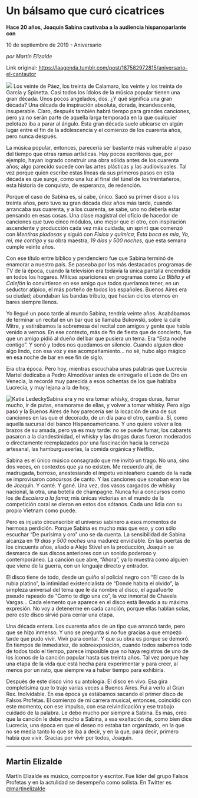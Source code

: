 # Un bálsamo que curó cicatrices

**Hace 20 años, Joaquín Sabina cautivaba a la audiencia hispanoparlante con**

10 de septiembre de 2019 - Aniversario

_por Martín Elizalde_

Link original: https://laagenda.tumblr.com/post/187582972815/aniversario-el-cantautor

![](https://64.media.tumblr.com/f5edc3d847f0ed6c2bc98034952f5856/tumblr_pxj362SBBf1u3lb1ko2_1280.jpg)
Los veinte de Páez, los treinta de Calamaro, los veinte y los treinta de García y Spinetta. Casi todos los ídolos de la música popular tienen una gran década. Unos pocos angelados, dos. ¿Y qué significa una gran década? Una década de inspiración absoluta, dorada, incandescente, insuperable. Claro, después también habrá tiempo para grandes canciones, pero ya no serán parte de aquella larga temporada en la que cualquier pelotazo iba a parar al ángulo. Esta gran década suele ubicarse en algún lugar entre el fin de la adolescencia y el comienzo de los cuarenta años, pero nunca después. 

La música popular, entonces, parecería ser bastante más vulnerable al paso del tiempo que otras ramas artísticas. Hay pocos escritores que, por ejemplo, hayan logrado construir una obra sólida antes de los cuarenta años; algo parecido sucede con las artes plásticas y las audiovisuales. Tal vez porque quien escribe estas líneas da sus primeros pasos en esta década es que surge, como una luz al final del túnel de los treintañeros, esta historia de conquista, de esperanza, de redención.

Porque el caso de Sabina es, si cabe, único. Sacó su primer disco a los treinta años, pero tuvo su gran década diez años más tarde, cuando arrancaba sus cuarenta, y a los cuarenta, se sabe, uno no debería estar pensando en esas cosas. Una clase magistral del oficio de hacedor de canciones que tuvo cinco módulos, uno mejor que el otro, con inspiración ascendente y producción cada vez más cuidada, un sprint que comenzó con *Mentiras piadosas* y siguió con *Física y química*, *Esta boca es mía*, *Yo, mi, me contigo* y su obra maestra, *19 días y 500 noches*, que esta semana cumple veinte años.

Con ese título entre bíblico y pendenciero fue que Sabina terminó de enamorar a nuestro país. Se paseaba por los más destacados programas de TV de la época, cuando la televisión era todavía la única pantalla encendida en todos los hogares. Míticas apariciones en programas como *La Biblia y el Calefón* lo convirtieron en ese amigo que todos queríamos tener, en un seductor atípico, el más porteño de todos los españoles. Buenos Aires era su ciudad; abundaban las bandas tributo, que hacían ciclos eternos en bares siempre llenos.

Yo llegué un poco tarde al mundo Sabina, tendría veinte años. Acabábamos de terminar un recital en un bar que se llamaba Bukowski, sobre la calle Mitre, y estirábamos la sobremesa del recital con amigos y gente que había venido a vernos. En ese contexto, más de fin de fiesta que de concierto, fue que un amigo pidió al dueño del bar que pusiera un tema. Era “Esta noche contigo”. Y sonó y todos nos quedamos en silencio. Cuando alguien dice algo lindo, con esa voz y ese acompañamiento… no sé, hubo algo mágico en esa noche de bar en ese fin de siglo.

Era otra época. Pero hoy, mientras escuchaba unas palabras que Lucrecia Martel dedicaba a Pedro Almodóvar antes de entregarle el León de Oro en Venecia, la recordé muy parecida a esos ochentas de los que hablaba Lucrecia, y muy lejana a la de hoy, 

![Katie Ledecky](https://64.media.tumblr.com/844526591eb7728545b2299a721ab3d4/42a757ba67b9dda0-32/s400x600/a1c30427f2268ac33f7107382c5622ee7105adfe.jpg)Sabina era y no era tomar whisky, drogas duras, fumar mucho, ir de putas, enamorarse de ellas, y volver a tomar whisky. Pero algo pasó y la Buenos Aires de hoy parecería ser la locación de una de sus canciones en las que el decorado, de un día para el otro, cambia. Sí, como aquella sucursal del banco Hispanoamericano. Y uno quiere volver a los brazos de su amada, pero ya es muy tarde: no se puede fumar, los cabarets pasaron a la clandestinidad, el whisky y las drogas duras fueron moderados o directamente reemplazados por una fascinación hacia la cerveza artesanal, las hamburgueserías, la comida orgánica y Netflix. 

Sabina es el único músico consagrado que me invitó un trago. No una, sino dos veces, en contextos que ya no existen. Me recuerdo ahí, de madrugada, borroso, anestesiando el ímpetu veinteañero cuando de la nada se improvisaron concursos de canto. Y las canciones que sonaban eran las de Joaquín. Y canté. Y gané. Una vez, dos vasos cargados de whisky nacional, la otra, una botella de champagne. Nunca fui a concursos como los de *Escalera a la fama*; mis únicas victorias en el mundo de la competición coral se dieron en estos dos sótanos. Cada uno lidia con su propio Vietnam como puede.

Pero es injusto circunscribir el universo sabinero a esos momentos de hermosa perdición. Porque Sabina es mucho más que eso, y con sólo escuchar “De purísima y oro” uno se da cuenta. La sensibilidad de Sabina alcanza en *19 días y 500 noches* una madurez envidiable. En las puertas de los cincuenta años, aliado a Alejo Stivel en la producción, Joaquín se desmarca de sus discos anteriores con un sonido poderoso y contemporáneo. La canción que abre, “Ahora”, ya lo muestra como alguien que viene de la guerra, con un lenguaje directo y entrador. 

El disco tiene de todo, desde un guiño al policial negro con “El caso de la rubia platino”, la intimidad existencialista de “Donde habita el olvido”, la simpleza universal del tema que le da nombre al disco, el aguafuerte pseudo rapeado de “Como te digo una co”, la voz inmortal de Chavela Vargas… Cada elemento que aparece en el disco está llevado a su máxima expresión. No voy a detenerme en cada canción, porque ellas hablan solas, pero este disco sirvió para cerrar una etapa.

Una década entera. Los cuarenta años de un tipo que arrancó tarde, pero que se hizo inmenso. Y uno se pregunta si no fue gracias a que empezó tarde que pudo vivir. Vivir para contar. Y que su obra es porque se demoró. En tiempos de inmediatez, de sobreexposición, cuando todos sabemos todo de todos todo el tiempo, parece imposible que no haya registros de uno de los íconos de la canción popular hasta sus treinta años. Tal vez porque hay una etapa de la vida que está hecha para experimentar y para creer, al menos por un rato, que siempre va a haber tiempo para exhibirla.

Después de este disco vino su antología. El disco en vivo. Esa gira completísima que lo trajo varias veces a Buenos Aires. Fui a verlo al Gran Rex. Inolvidable. En esa época ya estábamos sacando el primer disco de Falsos Profetas. El comienzo de mi carrera musical, entonces, coincidió con este momento, con ese impulso, con esa reivindicación y ese trabajo cuidado de la palabra. Le debo mucho por siempre a Sabina. Es más, creo que la canción le debe mucho a Sabina, a esa exaltación de, como bien dice Lucrecia, una época en que el deseo no estaba tan organizado, en la que no se medía tanto lo que se iba a decir, y en la que, para decir, primero había que vivir. Gracias por vivir por todos, Joaquín. 

  




---

Martín Elizalde
---------------

 Martín Elizalde es músico, compositor y escritor. Fue líder del grupo Falsos Profetas y en la actulidad se desempeña como solista. En Twitter es [@martinelizalde](https://twitter.com/martinelizalde) 

